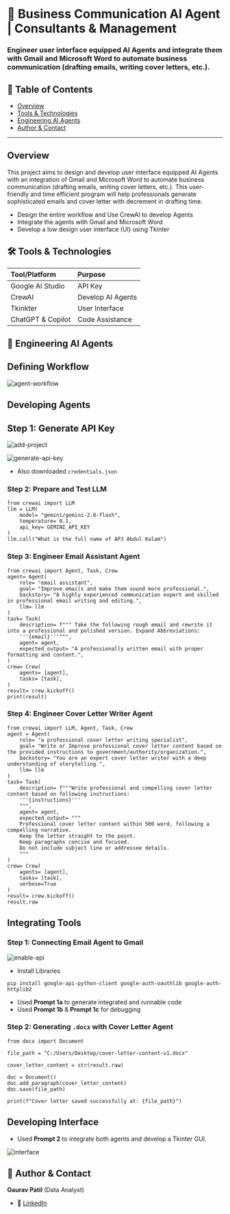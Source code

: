 # 🧾 Business Communication AI Agent | Consultants & Management

### Engineer user interface equipped AI Agents and integrate them with Gmail and Microsoft Word to automate business communication (drafting emails, writing cover letters, etc.).


## 📌 Table of Contents
- <a href="#overview">Overview</a>
- <a href="#tools-technologies">Tools & Technologies</a>
- <a href="#engineering-agents">Engineering AI Agents</a>
- <a href="#author-contact">Author & Contact</a>

---
<h2><a class="anchor" id="overview"></a>Overview</h2>

This project aims to design and develop user interface equipped AI Agents with an integration of Gmail and Microsoft Word to automate business communication (drafting emails, writing cover letters, etc.). This user-friendly and time efficient program will help professionals generate sophisticated emails and cover letter with decrement in drafting time.
- Design the entire workflow and Use CrewAI to develop Agents
- Integrate the agents with Gmail and Microsoft Word
- Develop a low design user interface (UI) using Tkinter 


<h2><a class="anchor" id="tools-technologies"></a>🛠️ Tools & Technologies</h2>

| Tool/Platform | Purpose |
| :--- | :--- |
| Google AI Studio | API Key |
| CrewAI | Develop AI Agents |
| Tkinkter | User Interface |
| ChatGPT & Copilot | Code Assistance |

<h2><a class="anchor" id="engineering-agents"></a>🤖 Engineering AI Agents</h2>

## Defining Workflow

![agent-workflow](https://github.com/gaurav-patil-git/07_Business_Communication_Agents/blob/main/visuals/agent-workflow.png)
  
## Developing Agents

## Step 1: Generate API Key

![add-project](https://github.com/gaurav-patil-git/07_Business_Communication_Agents/blob/main/visuals/add-project.png)

![generate-api-key](https://github.com/gaurav-patil-git/07_Business_Communication_Agents/blob/main/visuals/generate-api-key.png)
  
- Also downloaded `credentials.json`

### Step 2: Prepare and Test LLM
```
from crewai import LLM
llm = LLM(
    model= "gemini/gemini-2.0-flash",
    temperature= 0.1,
    api_key= GEMINI_API_KEY
)
llm.call("What is the full name of APJ Abdul Kalam")
```

### Step 3: Engineer Email Assistant Agent
```
from crewai import Agent, Task, Crew
agent= Agent(
    role= "email assistant",
    goal= "Improve emails and make them sound more professional.",
    backstory= "A highly experienced communication expert and skilled in professional email writing and editing.",
    llm= llm
)
task= Task(
    description= f""" Take the following rough email and rewrite it into a professional and polished version. Expand Abbreviations:
    '''{email}'''""",
    agent= agent,
    expected_output= "A professionally written email with proper formatting and content.",
)
crew= Crew(
    agents= [agent],
    tasks= [task],
)
result= crew.kickoff()
print(result)
```

### Step 4: Engineer Cover Letter Writer Agent
```
from crewai import LLM, Agent, Task, Crew
agent = Agent(
    role= "a professional cover letter writing specialist",
    goal= "Write or Improve professional cover letter content based on the provided instructions to government/authority/organization.",
    backstory= "You are an expert cover letter writer with a deep understanding of storytelling.",
    llm= llm
)
task= Task(
    description= f"""Write professional and compelling cover letter content based on following instructions:
    '''{instructions}'''
    """,
    agent= agent,
    expected_output= """
    Professional cover letter content within 500 word, following a compelling narrative. 
    Keep the letter straight to the point.
    Keep paragraphs concise and focused.
    Do not include subject line or addressee details.
    """
)
crew= Crew(
    agents= [agent],
    tasks= [task],
    verbose=True
)
result= crew.kickoff()
result.raw
```

## Integrating Tools
### Step 1: Connecting Email Agent to Gmail

![enable-api](https://github.com/gaurav-patil-git/07_Business_Communication_Agents/blob/main/visuals/enable-api.png)
  
- Install Libraries
```
pip install google-api-python-client google-auth-oauthlib google-auth-httplib2
```
- Used **Prompt 1a** to generate integrated and runnable code
- Used **Prompt 1b** & **Prompt 1c** for debugging

### Step 2: Generating `.docx` with Cover Letter Agent
```
from docx import Document

file_path = "C:/Users/Desktop/cover-letter-content-v1.docx"

cover_letter_content = str(result.raw)

doc = Document()
doc.add_paragraph(cover_letter_content)
doc.save(file_path)

print(f"Cover letter saved successfully at: {file_path}")
```
## Developing Interface

- Used **Prompt 2** to integrate both agents and develop a Tkinter GUI.

![interface](https://github.com/gaurav-patil-git/07_Business_Communication_Agents/blob/main/visuals/interface.png)


<h2><a class="anchor" id="author-contact"></a>📝 Author & Contact</h2>

**Gaurav Patil** (Data Analyst) 
- 🔗 [LinkedIn](https://www.linkedin.com/in/gaurav-patil-in/)

